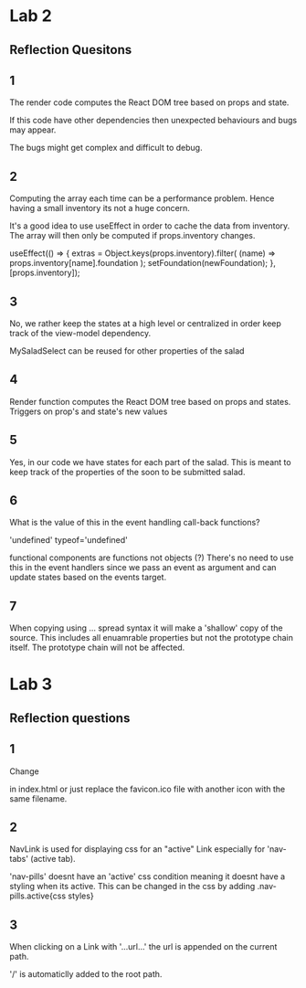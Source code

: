 # Lab 2
## Reflection Quesitons

## 1 
The render code computes the React DOM tree based on props and state.

If this code have other dependencies then unexpected behaviours and bugs may appear.

The bugs might get complex and difficult to debug.

## 2
Computing the array each time can be a performance problem. Hence having a small inventory its not a huge concern. 

It's a good idea to use useEffect in order to cache the data from inventory. The array will then only be computed if props.inventory changes. 
	
useEffect(() => {
    extras = Object.keys(props.inventory).filter(
        (name) => props.inventory[name].foundation
    );
    setFoundation(newFoundation);
}, [props.inventory]);


## 3
No, we rather keep the states at a high level or centralized in order keep track of the view-model dependency.

MySaladSelect can be reused for other properties of the salad

## 4
Render function computes the React DOM tree based on props and states. Triggers on prop's and state's new values

## 5
Yes, in our code we have states for each part of the salad. This is meant to keep track of the properties of the soon to be submitted salad. 

## 6
What is the value of this in the event handling call-back functions?

'undefined' typeof='undefined'

functional components are functions not objects (?)
There's no need to use this in the event handlers since we pass an event as argument and can update states based on the events target.

## 7
When copying using ... spread syntax it will make a 'shallow' copy of the source. This includes all enuamrable properties but not the prototype chain itself. The prototype chain will not be affected.


# Lab 3
## Reflection questions

## 1
Change 
<link rel="icon" href="%PUBLIC_URL%/favicon.ico" />
in index.html or just replace the favicon.ico file with another icon with the same filename.

## 2
NavLink is used for displaying css for an "active" Link especially for 'nav-tabs' (active tab).

'nav-pills' doesnt have an 'active' css condition meaning it doesnt have a styling when its active. This can be changed in the css by adding .nav-pills.active{css styles}

## 3
When clicking on a Link with '...url...' the url is appended on the current path. 

'/' is automaticlly added to the root path.